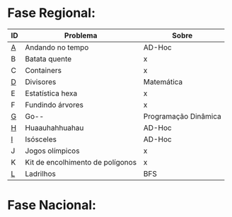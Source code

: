 # **Fase Regional:**

| ID  |  Problema  | Sobre |
| - | ------------------- | -------- |
| [A](https://github.com/3Strela/Competitive_Programing/blob/master/Maratona%20de%20Programação/AnyEx/AndandoTempo.cpp) |  Andando no tempo |  AD-Hoc |
| B |  Batata quente |  x |
| C |  Containers |  x |
| [D](https://github.com/3Strela/Competitive_Programing/blob/master/Maratona%20de%20Programação/AnyEx/Divisores.cpp) |  Divisores |  Matemática |
| E |  Estatística hexa |  x |
| F |  Fundindo árvores |  x |
| [G](https://github.com/3Strela/Competitive_Programing/blob/master/Maratona%20de%20Programação/AnyEx/Go--.cpp) |  Go-- |  Programação Dinâmica |
| [H](https://github.com/3Strela/Competitive_Programing/blob/master/Maratona%20de%20Programação/AnyEx/Huaauhahhuahau.cpp) |  Huaauhahhuahau | AD-Hoc |
| [I](https://github.com/3Strela/Competitive_Programing/blob/master/Maratona%20de%20Programação/AnyEx/Isosceles.cpp) |  Isósceles |  AD-Hoc |
| J |  Jogos olímpicos |  x |
| K |  Kit de encolhimento de polígonos |  x |
| [L](https://github.com/3Strela/Competitive_Programing/blob/master/Maratona%20de%20Programação/AnyEx/Ladrilhos.cpp) |  Ladrilhos |  BFS |

# **Fase Nacional:**
